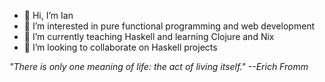 - 👋 Hi, I’m Ian
- 👀 I’m interested in pure functional programming and web development
- 🌱 I’m currently teaching Haskell and learning Clojure and Nix
- 💞️ I’m looking to collaborate on Haskell projects

*"There is only one meaning of life: the act of living itself." --Erich Fromm*

<!---
iburzynski/iburzynski is a ✨ special ✨ repository because its `README.md` (this file) appears on your GitHub profile.
You can click the Preview link to take a look at your changes.
--->
